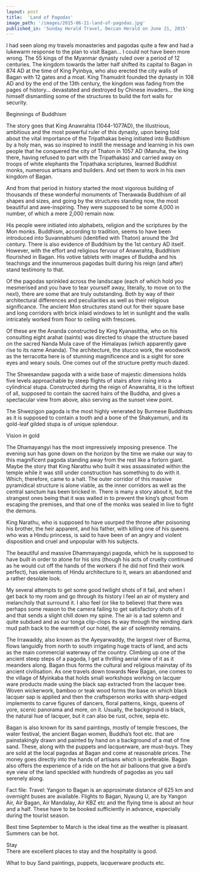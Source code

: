 ```yaml
---
layout: post
title:  'Land of Pagodas'
image_path: '/images/2015-06-21-land-of-pagodas.jpg'
published_in: 'Sunday Herald Travel, Deccan Herald on June 21, 2015'
---
```


I had seen along my travels monasteries and pagodas quite a few and had a lukewarm response to the plan to visit Bagan... I could not have been more wrong. The 55 kings of the Myanmar dynasty ruled over a period of 12 centuries.  The kingdom towards the latter half shifted its capital to Bagan in 874 AD at the time of King Pyinbya, who also erected the city walls of Bagan with 12 gates and a moat.<!--more-->   King Thamudrit founded the dynasty in 108 AD and by the end of the 13th century, the kingdom was fading from the pages of history... devastated and destroyed by Chinese invaders... the king himself dismantling some of the structures to build the fort walls for security.

Beginnings of Buddhism

The story goes that King Anawrahta (1044-1077AD), the illustrious, ambitious and the most powerful ruler of this dynasty, upon being told about the vital importance of the Tripathakas being initiated into Buddhism by a holy man, was so inspired to instill the message and learning in his own people that he conquered the city of Thaton in 1057 AD (Manuha, the king there, having refused to part with the Tripathakas) and carried away on troops of white elephants the Tripathaka scriptures, learned Buddhist monks, numerous artisans and builders. And set them to work in his own kingdom of Bagan.

And from that period in history started the most vigorous building of thousands of these wonderful monuments of Therawada Buddhism of all shapes and sizes, and going by the structures standing now, the most beautiful and awe-inspiring. They were supposed to be some 4,000 in number, of which a mere 2,000 remain now.

His people were initiated into alphabets, religion and the scriptures by the Mon monks. Buddhism, according to tradition, seems to have been introduced into Suvannabhumi (identified with Thaton) around the 3rd century. There is also evidence of Buddhism by the 1st century AD itself. However, with the effort and religious fervour of Anawrahta, Buddhism flourished in Bagan. His votive tablets with images of Buddha and his teachings and the innumerous pagodas built during his reign (and after) stand testimony to that.

Of the pagodas sprinkled across the landscape (each of which hold you mesmerised and you have to tear yourself away, literally, to move on to the next), there are some that are truly outstanding. Both by way of their architectural differences and peculiarities as well as their religious significance. The ancient Mon structures stand out for their square base and long corridors with brick inlaid windows to let in sunlight and the walls intricately worked from floor to ceiling with frescoes.

Of these are the Ananda constructed by King Kyanasittha, who on his consulting eight arahat (saints) was directed to shape the structure based on the sacred Nanda Mula cave of the Himalayas (which apparently gave rise to its name Ananda). The architecture, the stucco work, the woodwork as the terracotta here is of stunning magnificence and is a sight for sore eyes and weary souls. One comes out of the structure pretty much dazed.

The Shwesandaw pagoda with a wide base of majestic dimensions holds five levels approachable by steep flights of stairs afore rising into a cylindrical stupa. Constructed during the reign of Anawrahta, it is the loftiest of all, supposed to contain the sacred hairs of the Buddha, and gives a spectacular view from above, also serving as the sunset view point.

The Shwezigon pagoda is the most highly venerated by Burmese Buddhists as it is supposed to contain a tooth and a bone of the Shakyamuni, and its gold-leaf gilded stupa is of unique splendour.

Vision in gold

The Dhamayangyi has the most impressively imposing presence. The evening sun has gone down on the horizon by the time we make our way to this magnificent pagoda standing away from the rest like a forlorn giant. Maybe the story that King Narathu who built it was assassinated within the temple while it was still under construction has something to do with it. Which, therefore, came to a halt. The outer corridor of this massive pyramidical structure is alone viable, as the inner corridors as well as the central sanctum has been bricked in. There is many a story about it, but the strangest ones being that it was walled in to prevent the king’s ghost from escaping the premises, and that one of the monks was sealed in live to fight the demons.

King Narathu, who is supposed to have usurped the throne after poisoning his brother, the heir apparent, and his father, with killing one of his queens who was a Hindu princess, is said to have been of an angry and violent disposition and cruel and unpopular with his subjects.

The beautiful and massive Dhammayangyi pagoda, which he is supposed to have built in order to atone for his sins (though his acts of cruelty continued as he would cut off the hands of the workers if he did not find their work perfect), has elements of Hindu architecture to it, wears an abandoned and a rather desolate look.

My several attempts to get some good twilight shots of it fail, and when I get back to my room and go through its history I feel an air of mystery and melancholy that surround it. I also feel (or like to believe) that there was perhaps some reason to the camera failing to get satisfactory shots of it and that sends a slight chill down my spine. The air is a tad solemn and quite subdued and as our tonga clip-clops its way through the winding dark mud path back to the warmth of our hotel, the air of solemnity remains.

The Irrawaddy, also known as the Ayeyarwaddy, the largest river of Burma, flows languidly from north to south irrigating huge tracts of land, and acts as the main commercial waterway of the country. Climbing up one of the ancient steep steps of a pagoda, I get a thrilling aerial view of it as it meanders along. Bagan thus forms the cultural and religious mainstay of its ancient civilisation. As one travels down towards New Bagan, one comes to the village of Myinkaba that holds small workshops working on lacquer ware products made using the black sap extracted from the lacquer tree. Woven wickerwork, bamboo or teak wood forms the base on which black lacquer sap is applied and then the craftsperson works with sharp-edged implements to carve figures of dancers, floral patterns, kings, queens of yore, scenic panorama and more, on it. Usually, the background is black, the natural hue of lacquer, but it can also be rust, ochre, sepia etc.

Bagan is also known for its sand paintings, mostly of temple frescoes, the water festival, the ancient Bagan women, Buddha’s foot etc. that are painstakingly drawn and painted by hand on a background of a mat of fine sand. These, along with the puppets and lacquerware, are must-buys. They are sold at the local pagodas at Bagan and come at reasonable prices. The money goes directly into the hands of artisans which is preferable. Bagan also offers the experience of a ride on the hot air balloons that give a bird’s eye view of the  land speckled with hundreds of pagodas as you sail serenely along.

Fact file:
Travel:
Yangon to Bagan is an approximate distance of 625 km and overnight buses are available. Flights to Bagan, Nyaung U, are by Yangon Air, Air Bagan, Air Mandalay, Air KBZ etc and the flying time is about an hour and a half. These have to be booked sufficiently in advance, especially during the tourist season.

Best time
September to March is the ideal time as the weather is pleasant. Summers can be hot.

Stay  
There are excellent places to stay and the hospitality is good.

What to buy
Sand paintings, puppets, lacquerware products etc.
